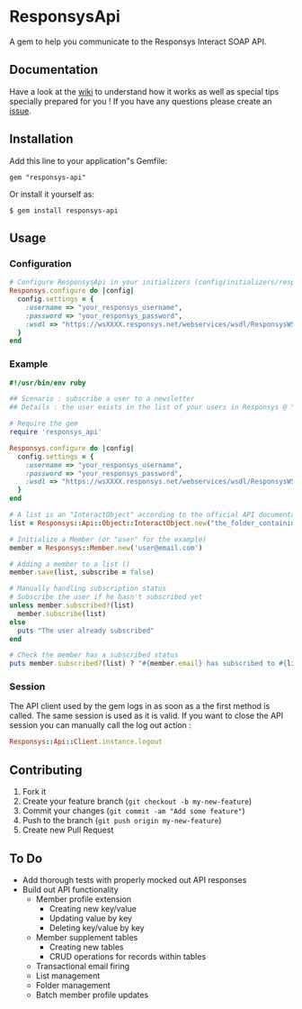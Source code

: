 # ResponsysApi

A gem to help you communicate to the Responsys Interact SOAP API.

## Documentation

Have a look at the [wiki](https://github.com/dandemeyere/responsys-api/wiki) to understand how it works as well as special tips specially prepared for you ! If you have any questions please create an [issue](https://github.com/dandemeyere/responsys-api/issues).

## Installation

Add this line to your application"s Gemfile:

    gem "responsys-api"

Or install it yourself as:

    $ gem install responsys-api

## Usage
### Configuration 

```ruby
# Configure ResponsysApi in your initializers (config/initializers/responsys_api.rb):
Responsys.configure do |config|
  config.settings = {
    :username => "your_responsys_username",
    :password => "your_responsys_password",
    :wsdl => "https://wsXXXX.responsys.net/webservices/wsdl/ResponsysWS_Level1.wsdl"
  }
end
```
### Example
```ruby
#!/usr/bin/env ruby

## Scenario : subscribe a user to a newsletter
## Details : the user exists in the list of your users in Responsys @ "the_folder_containing_the_list/my_customers_list". He just decided to subscribe so let's update his status !

# Require the gem
require 'responsys_api'

Responsys.configure do |config|
  config.settings = {
    :username => "your_responsys_username",
    :password => "your_responsys_password",
    :wsdl => "https://wsXXXX.responsys.net/webservices/wsdl/ResponsysWS_Level1.wsdl"
  }
end

# A list is an "InteractObject" according to the official API documentation
list = Responsys::Api::Object::InteractObject.new("the_folder_containing_the_list", "my_customers_list")

# Initialize a Member (or "user" for the example)
member = Responsys::Member.new('user@email.com')

# Adding a member to a list ()
member.save(list, subscribe = false)

# Manually handling subscription status
# Subscribe the user if he hasn't subscribed yet
unless member.subscribed?(list)
  member.subscribe(list)
else
  puts "The user already subscribed"
end

# Check the member has a subscribed status
puts member.subscribed?(list) ? "#{member.email} has subscribed to #{list.objectName}" : "An error happened"
```
### Session
The API client used by the gem logs in as soon as a the first method is called. The same session is used as it is valid. If you want to close the API session you can manually call the log out action :

```ruby
Responsys::Api::Client.instance.logout
```

## Contributing

1. Fork it
2. Create your feature branch (`git checkout -b my-new-feature`)
3. Commit your changes (`git commit -am "Add some feature"`)
4. Push to the branch (`git push origin my-new-feature`)
5. Create new Pull Request

## To Do
* Add thorough tests with properly mocked out API responses
* Build out API functionality
  * Member profile extension
    * Creating new key/value
    * Updating value by key
    * Deleting key/value by key
  * Member supplement tables
    * Creating new tables
    * CRUD operations for records within tables
  * Transactional email firing
  * List management
  * Folder management
  * Batch member profile updates
